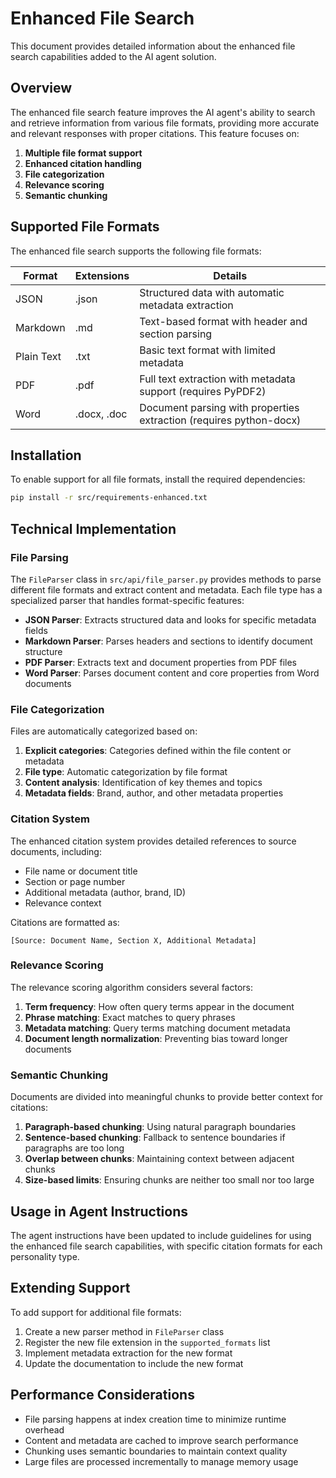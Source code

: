 # Enhanced File Search

This document provides detailed information about the enhanced file search capabilities added to the AI agent solution.

## Overview

The enhanced file search feature improves the AI agent's ability to search and retrieve information from various file formats, providing more accurate and relevant responses with proper citations. This feature focuses on:

1. **Multiple file format support**
2. **Enhanced citation handling**
3. **File categorization**
4. **Relevance scoring**
5. **Semantic chunking**

## Supported File Formats

The enhanced file search supports the following file formats:

| Format | Extensions | Details |
|--------|------------|---------|
| JSON   | .json      | Structured data with automatic metadata extraction |
| Markdown | .md      | Text-based format with header and section parsing |
| Plain Text | .txt   | Basic text format with limited metadata |
| PDF    | .pdf       | Full text extraction with metadata support (requires PyPDF2) |
| Word   | .docx, .doc | Document parsing with properties extraction (requires python-docx) |

## Installation

To enable support for all file formats, install the required dependencies:

```bash
pip install -r src/requirements-enhanced.txt
```

## Technical Implementation

### File Parsing

The `FileParser` class in `src/api/file_parser.py` provides methods to parse different file formats and extract content and metadata. Each file type has a specialized parser that handles format-specific features:

- **JSON Parser**: Extracts structured data and looks for specific metadata fields
- **Markdown Parser**: Parses headers and sections to identify document structure
- **PDF Parser**: Extracts text and document properties from PDF files
- **Word Parser**: Parses document content and core properties from Word documents

### File Categorization

Files are automatically categorized based on:

1. **Explicit categories**: Categories defined within the file content or metadata
2. **File type**: Automatic categorization by file format
3. **Content analysis**: Identification of key themes and topics
4. **Metadata fields**: Brand, author, and other metadata properties

### Citation System

The enhanced citation system provides detailed references to source documents, including:

- File name or document title
- Section or page number
- Additional metadata (author, brand, ID)
- Relevance context

Citations are formatted as:

```
[Source: Document Name, Section X, Additional Metadata]
```

### Relevance Scoring

The relevance scoring algorithm considers several factors:

1. **Term frequency**: How often query terms appear in the document
2. **Phrase matching**: Exact matches to query phrases
3. **Metadata matching**: Query terms matching document metadata
4. **Document length normalization**: Preventing bias toward longer documents

### Semantic Chunking

Documents are divided into meaningful chunks to provide better context for citations:

1. **Paragraph-based chunking**: Using natural paragraph boundaries
2. **Sentence-based chunking**: Fallback to sentence boundaries if paragraphs are too long
3. **Overlap between chunks**: Maintaining context between adjacent chunks
4. **Size-based limits**: Ensuring chunks are neither too small nor too large

## Usage in Agent Instructions

The agent instructions have been updated to include guidelines for using the enhanced file search capabilities, with specific citation formats for each personality type.

## Extending Support

To add support for additional file formats:

1. Create a new parser method in `FileParser` class
2. Register the new file extension in the `supported_formats` list
3. Implement metadata extraction for the new format
4. Update the documentation to include the new format

## Performance Considerations

- File parsing happens at index creation time to minimize runtime overhead
- Content and metadata are cached to improve search performance
- Chunking uses semantic boundaries to maintain context quality
- Large files are processed incrementally to manage memory usage
